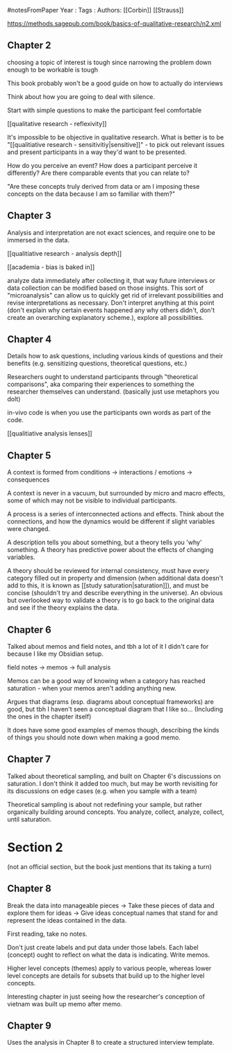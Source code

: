 #notesFromPaper
Year   :
Tags   :
Authors: [[Corbin]] [[Strauss]]

https://methods.sagepub.com/book/basics-of-qualitative-research/n2.xml

Chapter 2
---------

choosing a topic of interest is tough since narrowing the problem down enough to be workable is tough

This book probably won't be a good guide on how to actually do interviews

Think about how you are going to deal with silence.

Start with simple questions to make the participant feel comfortable

[[qualitative research - reflexivity]]

It's impossible to be objective in qualitative research. What is better is to be "[[qualitiative research - sensitivitiy|sensitive]]" - to pick out relevant issues and present participants in a way they'd want to be presented.

How do you perceive an event? How does a participant perceive it differently? Are there comparable events that you can relate to?

"Are these concepts truly derived from data or am I imposing these concepts on the data because I am so familiar with them?"

Chapter 3
---------

Analysis and interpretation are not exact sciences, and require one to be immersed in the data.

[[qualitiative research - analysis depth]]

[[academia - bias is baked in]]

analyze data immediately after collecting it, that way future interviews or data collection can be modified based on those insights. This sort of "microanalysis" can allow us to quickly get rid of irrelevant possibilities and revise interpretations as necessary. Don't interpret anything at this point (don't explain why certain events happened any why others didn't, don't create an overarching explanatory scheme.), explore all possibilities.

Chapter 4
---------

Details how to ask questions, including various kinds of questions and their benefits (e.g. sensitizing questions, theoretical questions, etc.)

Researchers ought to understand participants through "theoretical comparisons", aka comparing their experiences to something the researcher themselves can understand. (basically just use metaphors you dolt)

in-vivo code is when you use the participants own words as part of the code.

[[qualitiative analysis lenses]]

Chapter 5
---------

A context is formed from conditions -> interactions / emotions -> consequences

A context is never in a vacuum, but surrounded by micro and macro effects, some of which may not be visible to individual participants.

A process is a series of interconnected actions and effects. Think about the connections, and how the dynamics would be different if slight variables were changed.

A description tells you about something, but a theory tells you 'why' something. A theory has predictive power about the effects of changing variables.

A theory should be reviewed for internal consistency, must have every category filled out in property and dimension (when additional data doesn't add to this, it is known as [[study saturation|saturation]]), and must be concise (shouldn't try and describe everything in the universe). An obvious but overlooked way to validate a theory is to go back to the original data and see if the theory explains the data.

Chapter 6
---------

Talked about memos and field notes, and tbh a lot of it I didn't care for because I like my Obsidian setup.

field notes -> memos -> full analysis

Memos can be a good way of knowing when a category has reached saturation - when your memos aren't adding anything new.

Argues that diagrams (esp. diagrams about conceptual frameworks) are good, but tbh I haven't seen a conceptual diagram that I like so... (Including the ones in the chapter itself)

It does have some good examples of memos though, describing the kinds of things you should note down when making a good memo.

Chapter 7
---------

Talked about theoretical sampling, and built on Chapter 6's discussions on saturation. I don't think it added too much, but may be worth revisiting for its discussions on edge cases (e.g. when you sample with a team)

Theoretical sampling is about not redefining your sample, but rather organically building around concepts. You analyze, collect, analyze, collect, until saturation.

Section 2
=========

(not an official section, but the book just mentions that its taking a turn)

Chapter 8
---------

Break the data into manageable pieces -> Take these pieces of data and explore them for ideas -> Give ideas conceptual names that stand for and represent the ideas contained in the data.

First reading, take no notes.

Don't just create labels and put data under those labels. Each label (concept) ought to reflect on what the data is indicating. Write memos.

Higher level concepts (themes) apply to various people, whereas lower level concepts are details for subsets that build up to the higher level concepts.

Interesting chapter in just seeing how the researcher's conception of vietnam was built up memo after memo.

Chapter 9
---------

Uses the analysis in Chapter 8 to create a structured interview template.
